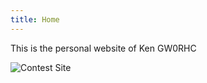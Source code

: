 ```yaml
---
title: Home
---
```


This is the personal website of Ken GW0RHC

![Contest Site](/gw0rhc.wales/media/Shack-Antenna-Superimposed.jpg "Contest Site")
